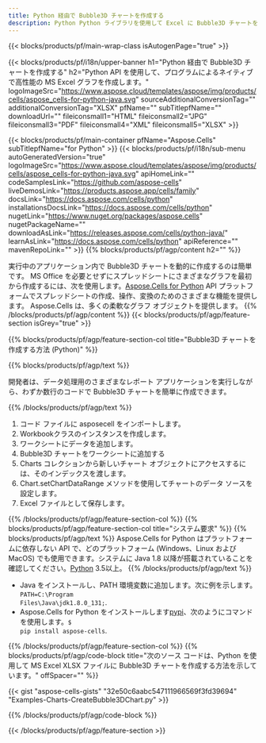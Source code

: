 ```yaml
---
title: Python 経由で Bubble3D チャートを作成する
description: Python Python ライブラリを使用して Excel に Bubble3D チャートを作成するためのサンプル コード。 Python ベースのアプリケーション内で MS Excel に Bubble3D チャートを作成するには、このコードを使用します。
---
```

{{< blocks/products/pf/main-wrap-class isAutogenPage="true" >}}

{{< blocks/products/pf/i18n/upper-banner h1="Python 経由で Bubble3D チャートを作成する" h2="Python API を使用して、プログラムによるネイティブで高性能の MS Excel グラフを作成します。" logoImageSrc="https://www.aspose.cloud/templates/aspose/img/products/cells/aspose_cells-for-python-java.svg" sourceAdditionalConversionTag="" additionalConversionTag="XLSX" pfName="" subTitlepfName="" downloadUrl="" fileiconsmall1="HTML" fileiconsmall2="JPG" fileiconsmall3="PDF" fileiconsmall4="XML" fileiconsmall5="XLSX" >}}

{{< blocks/products/pf/main-container pfName="Aspose.Cells" subTitlepfName="for Python" >}}
{{< blocks/products/pf/i18n/sub-menu autoGeneratedVersion="true" logoImageSrc="https://www.aspose.cloud/templates/aspose/img/products/cells/aspose_cells-for-python-java.svg" apiHomeLink="" codeSamplesLink="https://github.com/aspose-cells" liveDemosLink="https://products.aspose.app/cells/family" docsLink="https://docs.aspose.com/cells/python" installationsDocsLink="https://docs.aspose.com/cells/python" nugetLink="https://www.nuget.org/packages/aspose.cells" nugetPackageName="" downloadAsLink="https://releases.aspose.com/cells/python-java/" learnAsLink="https://docs.aspose.com/cells/python" apiReference="" mavenRepoLink="" >}}
{{% blocks/products/pf/agp/content h2="" %}}

実行中のアプリケーション内で Bubble3D チャートを動的に作成するのは簡単です。 MS Office を必要とせずにスプレッドシートにさまざまなグラフを最初から作成するには、次を使用します。[Aspose.Cells for Python](https://pypi.org/project/aspose.cells) API プラットフォームでスプレッドシートの作成、操作、変換のためのさまざまな機能を提供します。 Aspose.Cells は、多くの柔軟なグラフ オブジェクトを提供します。
{{% /blocks/products/pf/agp/content %}}
{{< blocks/products/pf/agp/feature-section isGrey="true" >}}

{{% blocks/products/pf/agp/feature-section-col title="Bubble3D チャートを作成する方法 (Python)" %}}

{{% blocks/products/pf/agp/text %}}

開発者は、データ処理用のさまざまなレポート アプリケーションを実行しながら、わずか数行のコードで Bubble3D チャートを簡単に作成できます。

{{% /blocks/products/pf/agp/text %}}

1. コード ファイルに asposecell をインポートします。
1. Workbookクラスのインスタンスを作成します。
1. ワークシートにデータを追加します。
1. Bubble3D チャートをワークシートに追加する
1. Charts コレクションから新しいチャート オブジェクトにアクセスするには、そのインデックスを渡します。
1. Chart.setChartDataRange メソッドを使用してチャートのデータ ソースを設定します。
1. Excel ファイルとして保存します。

{{% /blocks/products/pf/agp/feature-section-col %}}
{{% blocks/products/pf/agp/feature-section-col title="システム要求" %}}
{{% blocks/products/pf/agp/text %}}
 Aspose.Cells for Python はプラットフォームに依存しない API で、どのプラットフォーム (Windows、Linux および MacOS) でも使用できます。システムに Java 1.8 以降が搭載されていることを確認してください。[Python](https://www.python.org/downloads/) 3.5以上。
{{% /blocks/products/pf/agp/text %}}
-  Java をインストールし、PATH 環境変数に追加します。次に例を示します。<code>PATH=C:\Program Files\Java\jdk1.8.0_131;</code>.
- Aspose.Cells for Python をインストールします<a href="https://pypi.org/project/aspose-cells/">pypi</a>、次のようにコマンドを使用します。<code>$ pip install aspose-cells</code>.

{{% /blocks/products/pf/agp/feature-section-col %}}
{{% blocks/products/pf/agp/code-block title="次のソース コードは、Python を使用して MS Excel XLSX ファイルに Bubble3D チャートを作成する方法を示しています。" offSpacer="" %}}

{{< gist "aspose-cells-gists" "32e50c6aabc547111966569f3fd39694" "Examples-Charts-CreateBubble3DChart.py" >}}

{{% /blocks/products/pf/agp/code-block %}}

{{< /blocks/products/pf/agp/feature-section >}}

<!-- aboutfile Starts -->
